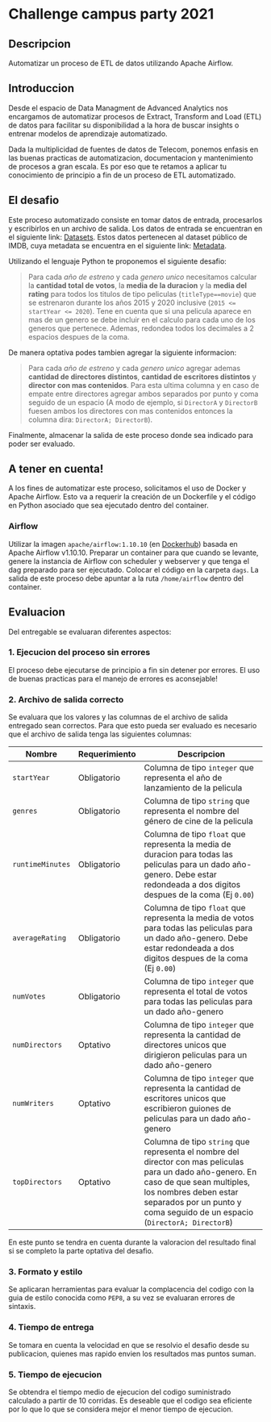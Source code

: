 # Challenge campus party 2021

## Descripcion

Automatizar un proceso de ETL de datos utilizando Apache Airflow.

## Introduccion

Desde el espacio de Data Managment de Advanced Analytics nos encargamos de automatizar procesos de Extract, Transform and Load (ETL) de datos para facilitar su disponibilidad a la hora de buscar insights o entrenar modelos de aprendizaje automatizado.

Dada la multiplicidad de fuentes de datos de Telecom, ponemos enfasis en las buenas practicas de automatizacion, documentacion y mantenimiento de procesos a gran escala. Es por eso que te retamos a aplicar tu conocimiento de principio a fin de un proceso de ETL automatizado.

## El desafio

Este proceso automatizado consiste en tomar datos de entrada, procesarlos y escribirlos en un archivo de salida. Los datos de entrada se encuentran en el siguiente link: [Datasets](https://datasets.imdbws.com/).
Estos datos pertenecen al dataset público de IMDB, cuya metadata se encuentra en el siguiente link: [Metadata](https://www.imdb.com/interfaces/).


Utilizando el lenguaje Python te proponemos el siguiente desafio:

> Para cada *año de estreno* y cada *genero unico* necesitamos calcular la **cantidad total de votos**, la **media de la duracion** y la **media del rating** para todos los titulos de tipo peliculas (`titleType==movie`) que se estrenaron durante los años 2015 y 2020 inclusive (`2015 <= startYear <= 2020`). Tene en cuenta que si una pelicula aparece en mas de un genero se debe incluir en el calculo para cada uno de los generos que pertenece. Ademas, redondea todos los decimales a 2 espacios despues de la coma.

De manera optativa podes tambien agregar la siguiente informacion:

> Para cada *año de estreno* y cada *genero unico* agregar ademas **cantidad de directores distintos**, **cantidad de escritores distintos** y **director con mas contenidos**. Para esta ultima columna y en caso de empate entre directores agregar ambos separados por punto y coma seguido de un espacio (A modo de ejemplo, si `DirectorA` y `DirectorB` fuesen ambos los directores con mas contenidos entonces la columna dira: `DirectorA; DirectorB`).

Finalmente, almacenar la salida de este proceso donde sea indicado para poder ser evaluado.

## A tener en cuenta!

A los fines de automatizar este proceso, solicitamos el uso de Docker y Apache Airflow. Esto va a requerir la creación de un Dockerfile y el código en Python asociado que sea ejecutado dentro del container.

### Airflow

Utilizar la imagen `apache/airflow:1.10.10` (en [Dockerhub](https://hub.docker.com/r/apache/airflow)) basada en Apache Airflow v1.10.10. Preparar un container para que cuando se levante, genere la instancia de Airflow con scheduler y webserver y que tenga el dag preparado para ser ejecutado. Colocar el código en la carpeta `dags`. La salida de este proceso debe apuntar a la ruta `/home/airflow` dentro del container.

## Evaluacion

Del entregable se evaluaran diferentes aspectos:

### 1. Ejecucion del proceso sin errores

El proceso debe ejecutarse de principio a fin sin detener por errores. El uso de buenas practicas para el manejo de errores es aconsejable!

### 2. Archivo de salida correcto

Se evaluara que los valores y las columnas de el archivo de salida entregado sean correctos. Para que esto pueda ser evaluado es necesario que el archivo de salida tenga las siguientes columnas:

| Nombre     | Requerimiento | Descripcion |
|------------|---------------|-------------|
| `startYear`      | Obligatorio |Columna de tipo `integer` que representa el año de lanzamiento de la pelicula |
| `genres`         | Obligatorio | Columna de tipo `string` que representa el nombre del género de cine de la pelicula |
| `runtimeMinutes` | Obligatorio | Columna de tipo `float` que representa la media de duracion para todas las peliculas para un dado año-genero. Debe estar redondeada a dos digitos despues de la coma (Ej `0.00`) |
| `averageRating`  | Obligatorio | Columna de tipo `float` que representa la media de votos para todas las peliculas para un dado año-genero. Debe estar redondeada a dos digitos despues de la coma (Ej `0.00`) |
| `numVotes`       | Obligatorio | Columna de tipo `integer` que representa el total de votos para todas las peliculas para un dado año-genero |
| `numDirectors`   | Optativo    | Columna de tipo `integer` que representa la cantidad de directores unicos que dirigieron peliculas para un dado año-genero |
| `numWriters`     | Optativo    | Columna de tipo `integer` que representa la cantidad de escritores unicos que escribieron guiones de peliculas para un dado año-genero |
| `topDirectors`   | Optativo    | Columna de tipo `string` que representa el nombre del director con mas peliculas para un dado año-genero. En caso de que sean multiples, los nombres deben estar separados por un punto y coma seguido de un espacio (`DirectorA; DirectorB`) |

En este punto se tendra en cuenta durante la valoracion del resultado final si se completo la parte optativa del desafio.

### 3. Formato y estilo

Se aplicaran herramientas para evaluar la complacencia del codigo con la guia de estilo conocida como `PEP8`, a su vez se evaluaran errores de sintaxis.


### 4. Tiempo de entrega

Se tomara en cuenta la velocidad en que se resolvio el desafio desde su publicacion, quienes mas rapido envien los resultados mas puntos suman.

### 5. Tiempo de ejecucion

Se obtendra el tiempo medio de ejecucion del codigo suministrado calculado a partir de 10 corridas. Es deseable que el codigo sea eficiente por lo que lo que se considera mejor el menor tiempo de ejecucion.
